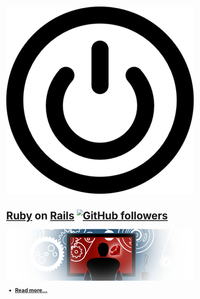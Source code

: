 [![](images/Start-btn.png)](https://github.com/mehdizebarjadan/Playing-with-Ruby-on-Rails/wiki)
# [Ruby](https://github.com/mehdizebarjadan/Playing-with-Ruby-on-Rails/wiki/Ruby-language) on [Rails](https://github.com/mehdizebarjadan/Playing-with-Ruby-on-Rails/wiki/Rails-framework) [![GitHub followers](https://img.shields.io/github/followers/espadrine.svg?style=social&label=Follow&maxAge=2592000)](https://github.com/mehdizebarjadan/Playing-with-Ruby-on-Rails)


[![](images/RubyOnRails.png)](https://github.com/mehdizebarjadan/Playing-with-Ruby-on-Rails/wiki)

* **[Read more...](https://github.com/mehdizebarjadan/Playing-with-Ruby-on-Rails/wiki)**
